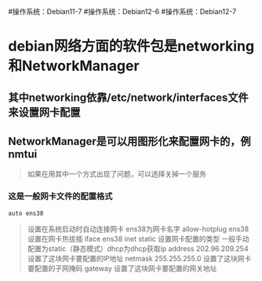 #操作系统：Debian11-7 #操作系统：Debian12-6 #操作系统：Debian12-7 
# debian网络方面的软件包是networking和NetworkManager
## 其中networking依靠/etc/network/interfaces文件来设置网卡配置
## NetworkManager是可以用图形化来配置网卡的，例nmtui
>如果在用其中一个方式出现了问题，可以选择关掉一个服务
### 这是一般网卡文件的配置格式
	auto ens38
>设置在系统启动时自动连接网卡 ens38为网卡名字
	allow-hotplug ens38
>设置在网卡热拔插
	iface ens38 inet static
>设置网卡配置的类型 一般手动配置为static（静态模式）dhcp为dhcp获取ip
	address 202.96.209.254
>设置了这块网卡要配置的IP地址
	netmask 255.255.255.0
>设置了这块网卡要配置的子网掩码
	gateway
>设置了这块网卡要配置的网关地址

